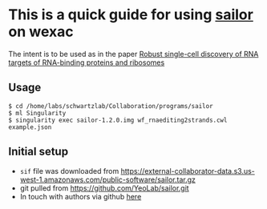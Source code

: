 # This is a quick guide for using [sailor](https://github.com/YeoLab/sailor) on wexac

The intent is to be used as in the paper [Robust single-cell discovery of RNA targets of RNA-binding proteins and ribosomes](https://www.nature.com/articles/s41592-021-01128-0)

## Usage
```
$ cd /home/labs/schwartzlab/Collaboration/programs/sailor
$ ml Singularity
$ singularity exec sailor-1.2.0.img wf_rnaediting2strands.cwl example.json
```

## Initial setup
* `sif` file was downloaded from https://external-collaborator-data.s3.us-west-1.amazonaws.com/public-software/sailor.tar.gz
* git pulled from https://github.com/YeoLab/sailor.git
* In touch with authors via github [here](https://github.com/YeoLab/sailor/issues/15#issuecomment-1448671771)
